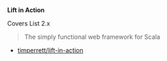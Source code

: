 **Lift in Action** 

Covers List 2.x

> The simply functional web framework for Scala

- [timperrett/lift-in-action](https://github.com/timperrett/lift-in-action)

